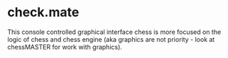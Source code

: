 # check.mate
This console controlled graphical interface chess is more focused on the logic of chess and chess engine (aka graphics are not priority - look at chessMASTER for work with graphics).
